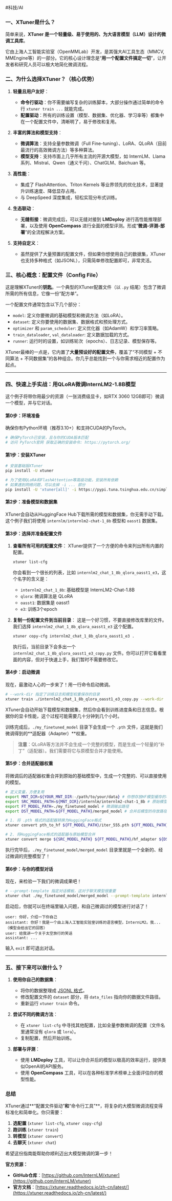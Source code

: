 #科技/AI 

### 一、XTuner是什么？

简单来说，**XTuner 是一个轻量级、易于使用的、为大语言模型（LLM）设计的微调工具库**。

它由上海人工智能实验室（OpenMMLab）开发，是其强大AI工具生态（MMCV, MMEngine等）的一部分。它的核心设计理念是“**用一个配置文件搞定一切**”，让开发者和研究人员可以极大地简化微调流程。


### 二、为什么选择XTuner？（核心优势）

1.  **轻量且用户友好**：
    *   **命令行驱动**：你不需要编写复杂的训练脚本，大部分操作通过简单的命令行 `xtuner train ...` 就能完成。
    *   **配置驱动**：所有的训练设置（模型、数据集、优化器、学习率等）都集中在一个配置文件中，清晰明了，易于修改和复用。

2.  **丰富的算法和模型支持**：
    *   **微调算法**：支持全量参数微调（Full Fine-tuning）、LoRA、QLoRA（目前最流行的高效微调方法）等多种算法。
    *   **模型支持**：支持市面上几乎所有主流的开源大模型，如 InternLM、Llama 系列、Mistral、Qwen（通义千问）、ChatGLM、Baichuan 等。

3.  **高性能**：
    *   集成了 FlashAttention、Triton Kernels 等业界领先的优化技术，显著提升训练速度、降低显存占用。
    *   与 DeepSpeed 深度集成，轻松实现分布式训练。

4.  **生态联动**：
    *   **无缝衔接**：微调完成后，可以无缝对接到 **LMDeploy** 进行高性能推理部署，以及使用 **OpenCompass** 进行全面的模型评测。形成“**微调-评测-部署**”的全流程解决方案。

5.  **支持自定义**：
    *   虽然提供了大量预置的配置文件，但如果你想使用自己的数据集，XTuner 也支持多种格式（如JSONL），只需简单修改配置即可，非常灵活。

### 三、核心概念：配置文件（Config File）

这是理解XTuner的**钥匙**。一个典型的XTuner配置文件（以 `.py` 结尾）包含了微调所需的所有信息，它像一份“配方单”。

一个配置文件通常包含以下几个部分：

*   `model`: 定义你要微调的基础模型和微调方法（如LoRA）。
*   `dataset`: 定义你要使用的数据集、数据格式和预处理方式。
*   `optimizer` 和 `param_scheduler`: 定义优化器（如AdamW）和学习率策略。
*   `train_dataloader`, `val_dataloader`: 定义数据加载的方式。
*   `runner`: 运行时的设置，如训练轮次（epochs）、日志记录、模型保存等。

XTuner最棒的一点是，它内置了**大量预设好的配置文件**，覆盖了“不同模型 + 不同算法 + 不同数据集”的各种组合。你几乎总能找到一个与你需求相近的配置作为起点。

---

### 四、快速上手实战：用QLoRA微调InternLM2-1.8B模型

这个例子将带你用最少的资源（一张消费级显卡，如RTX 3060 12GB即可）微调一个模型，并与它对话。

#### 第0步：环境准备

确保你有Python环境（推荐3.10+）和支持CUDA的PyTorch。

```bash
# 确保PyTorch已安装，且与你的CUDA版本匹配
# 访问 PyTorch官网 获取正确的安装命令: https://pytorch.org/
```

#### 第1步：安装XTuner

```bash
# 安装基础版XTuner
pip install -U xtuner

# 为了使用QLoRA和FlashAttention等高级功能，安装所有依赖
# 如果遇到网络问题，可以去掉 -i ... 部分
pip install -U 'xtuner[all]' -i https://pypi.tuna.tsinghua.edu.cn/simple
```

#### 第2步：准备模型和数据集

XTuner会自动从HuggingFace Hub下载所需的模型和数据集，你无需手动下载。这个例子我们将使用 `internlm/internlm2-chat-1_8b` 模型和 `oasst1` 数据集。

#### 第3步：选择并准备配置文件

1.  **查看所有可用的配置文件**：
    XTuner提供了一个方便的命令来列出所有内置的配置。

    ```bash
    xtuner list-cfg
    ```
    你会看到一个很长的列表，比如 `internlm2_chat_1_8b_qlora_oasst1_e3`，这个名字的含义是：
    *   `internlm2_chat_1_8b`: 基础模型是 InternLM2-Chat-1.8B
    *   `qlora`: 微调算法是 QLoRA
    *   `oasst1`: 数据集是 oasst1
    *   `e3`: 训练3个epoch

2.  **复制一份配置文件到当前目录**：
    这是一个好习惯，不要直接修改库里的文件。我们选择 `internlm2_chat_1_8b_qlora_oasst1_e3` 这个配置。

    ```bash
    xtuner copy-cfg internlm2_chat_1_8b_qlora_oasst1_e3 .
    ```
    执行后，当前目录下会多出一个 `internlm2_chat_1_8b_qlora_oasst1_e3_copy.py` 文件。你可以打开它看看里面的内容，但对于快速上手，我们暂时不需要修改它。

#### 第4步：启动微调

现在，最激动人心的一步来了！用一行命令启动微调。

```bash
# --work-dir 指定了训练日志和模型权重保存的目录
xtuner train ./internlm2_chat_1_8b_qlora_oasst1_e3_copy.py --work-dir ./my_finetuned_model
```

XTuner会自动开始下载模型和数据集，然后你会看到训练进度条和日志信息。根据你的显卡性能，这个过程可能需要几十分钟到几个小时。

训练完成后，`./my_finetuned_model` 目录下会生成一个 `.pth` 文件，这就是我们微调得到的**适配器（Adapter）**权重。

> **注意**：QLoRA等方法并不会生成一个完整的模型，而是生成一个轻量的“补丁”（适配器）。我们需要将它与原模型合并才能使用。

#### 第5步：合并适配器权重

将微调后的适配器权重合并到原始的基础模型中，生成一个完整的、可以直接使用的模型。

```bash
# 定义变量，方便复用
export MNT_DIR=${YOUR_MNT_DIR:-/path/to/your/data} # 你想存放HF模型缓存的地方
export SRC_MODEL_PATH=${MNT_DIR}/internlm/internlm2-chat-1_8b # 原始模型路径
export FT_MODEL_PATH=./my_finetuned_model # 微调输出路径
export DST_MODEL_PATH=${FT_MODEL_PATH}/merged_model # 合并后模型的存放路径

# 1. 将 .pth 格式的适配器转换为HuggingFace格式
xtuner convert pth_to_hf ${FT_MODEL_PATH}/iter_555.pth ${FT_MODEL_PATH}/hf_adapter

# 2. 将HuggingFace格式的适配器与原始模型合并
xtuner convert merge ${SRC_MODEL_PATH} ${FT_MODEL_PATH}/hf_adapter ${DST_MODEL_PATH}
```

执行完毕后，`./my_finetuned_model/merged_model` 目录里就是一个全新的、经过微调的完整模型了！

#### 第6步：与你的模型对话

现在，来检验一下我们的微调成果吧！

```bash
# --prompt-template 指定对话模板，这对于聊天模型很重要
xtuner chat ./my_finetuned_model/merged_model --prompt-template internlm2_chat
```

启动后，你就可以在终端里输入问题，和自己微调过的模型进行对话了！

```
user: 你好，介绍一下你自己
assistant: 你好！我是一个由上海人工智能实验室训练的语言模型，InternLM2。我...（模型会给出它的回答）
user: 给我讲一个关于太空旅行的笑话
assistant: ...
```
输入 `exit` 即可退出对话。

---

### 五、接下来可以做什么？

1.  **使用你自己的数据集**：
    *   将你的数据整理成 [JSONL 格式](https://jsonlines.org/)。
    *   修改配置文件的 `dataset` 部分，将 `data_files` 指向你的数据文件路径。
    *   重新运行 `xtuner train` 命令。

2.  **尝试不同的微调方法**：
    *   在 `xtuner list-cfg` 中寻找其他配置，比如全量参数微调的配置（文件名里通常没有 `qlora` 或 `lora`）。
    *   复制配置，然后开始训练。

3.  **部署与评测**：
    *   使用 **LMDeploy** 工具，可以让你合并后的模型以极高的效率运行，提供类似OpenAI的API服务。
    *   使用 **OpenCompass** 工具，可以在各种标准学术榜单上全面评估你的模型性能。

### 总结

XTuner通过**“配置文件驱动”**和**“命令行工具”**，将复杂的大模型微调流程变得标准化和简单化。你只需要：
1.  **选配置** (`xtuner list-cfg`, `xtuner copy-cfg`)
2.  **跑训练** (`xtuner train`)
3.  **转模型** (`xtuner convert`)
4.  **去聊天** (`xtuner chat`)

希望这份指南能帮助你顺利迈出大模型微调的第一步！

**官方资源：**
*   **GitHub仓库**：[https://github.com/InternLM/xtuner](https://github.com/InternLM/xtuner)
*   **官方文档**：[https://xtuner.readthedocs.io/zh-cn/latest/](https://xtuner.readthedocs.io/zh-cn/latest/)